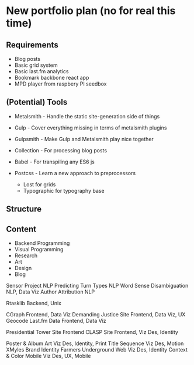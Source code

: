# New portfolio plan (no for real this time)

## Requirements

* Blog posts
* Basic grid system
* Basic last.fm analytics
* Bookmark backbone react app
* MPD player from raspbery PI seedbox

## (Potential) Tools

* Metalsmith - Handle the static site-generation side of things
* Gulp - Cover everything missing in terms of metalsmith plugins
* Gulpsmith - Make Gulp and Metalsmith play nice together
* Collection - For processing blog posts
* Babel - For transpiling any ES6 js

* Postcss - Learn a new approach to preprocessors
  * Lost for grids
  * Typographic for typography base

## Structure

## Content

* Backend Programming
* Visual Programming
* Research
* Art
* Design
* Blog

Sensor Project              NLP
Predicting Turn Types       NLP
Word Sense Disambiguation   NLP, Data Viz
Author Attribution          NLP

Rtasklib                    Backend, Unix

CGraph                      Frontend, Data Viz
Demanding Justice Site      Frontend, Data Viz, UX
Geocode Last.fm Data        Frontend, Data Viz

Presidential Tower Site     Frontend
CLASP Site                  Frontend, Viz Des, Identity

Poster & Album Art          Viz Des, Identity, Print
Title Sequence              Viz Des, Motion
XMyles Brand                Identity
Farmers Underground Web     Viz Des, Identity
Context & Color Mobile      Viz Des, UX, Mobile
